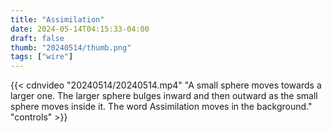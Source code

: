```yaml
---
title: "Assimilation"
date: 2024-05-14T04:15:33-04:00
draft: false
thumb: "20240514/thumb.png"
tags: ["wire"]
---
```


{{< cdnvideo "20240514/20240514.mp4" "A small sphere moves towards a larger one. The larger sphere bulges inward and then outward as the small sphere moves inside it. The word Assimilation moves in the background." "controls" >}}
